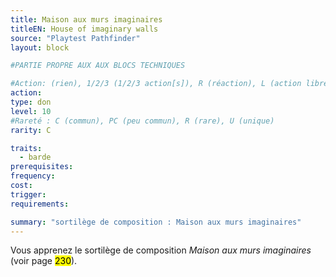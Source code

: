 ```yaml
---
title: Maison aux murs imaginaires
titleEN: House of imaginary walls
source: "Playtest Pathfinder"
layout: block

#PARTIE PROPRE AUX AUX BLOCS TECHNIQUES

#Action: (rien), 1/2/3 (1/2/3 action[s]), R (réaction), L (action libre)
action: 
type: don
level: 10
#Rareté : C (commun), PC (peu commun), R (rare), U (unique)
rarity: C

traits:
  - barde
prerequisites: 
frequency: 
cost:
trigger: 
requirements:

summary: "sortilège de composition : Maison aux murs imaginaires"
---
```


Vous apprenez le sortilège de composition *Maison aux murs imaginaires* (voir page <mark>230</mark>).